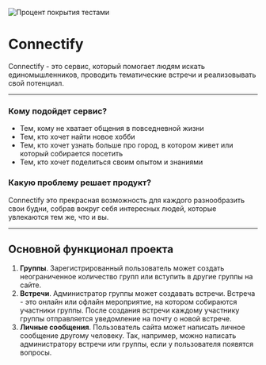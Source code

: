![Процент покрытия тестами](https://github.com/DashaVed/connectify/actions/workflows/tests.yml/badge.svg)


# Connectify

Connectify - это сервис, который помогает людям искать единомышленников, проводить тематические встречи и реализовывать свой потенциал.
___
### Кому подойдет сервис?

- Тем, кому не хватает общения в повседневной жизни
- Тем, кто хочет найти новое хобби
- Тем, кто хочет узнать больше про город, в котором живет или который собирается посетить
- Тем, кто хочет поделиться своим опытом и знаниями

### Какую проблему решает продукт?

Connectify это прекрасная возможность для каждого разнообразить свои будни, собрав вокруг себя интересных людей, которые увлекаются тем же, что и вы.
___
## Основной функционал проекта
1. **Группы**. Зарегистрированный пользователь может создать неограниченное количество групп или вступить в другие группы на сайте.
2. **Встречи**. Администратор группы может создавать встречи. Встреча - это онлайн или офлайн мероприятие, на котором собираются участники группы. После создания встречи каждому участнику группы отправляется уведомление на почту о новой встрече.
3. **Личные сообщения**. Пользователь сайта может написать личное сообщение другому человеку. Так, например, можно написать администратору встречи или группы, если у пользователя появятся вопросы.